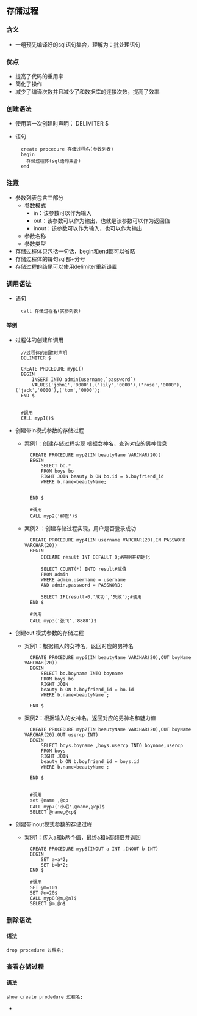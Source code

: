 ## 存储过程 ##


### 含义 ###

- 一组预先编译好的sql语句集合，理解为：批处理语句


### 优点 ###

- 提高了代码的重用率
- 简化了操作
-  减少了编译次数并且减少了和数据库的连接次数，提高了效率


### 创建语法 ###


- 使用第一次创建时声明： DELIMITER $
- 语句

        create procedure 存储过程名(参数列表)
        begin
          存储过程体(sql语句集合)
        end

### 注意 ###
- 参数列表包含三部分
    - 参数模式  
        - in：该参数可以作为输入
        - out：该参数可以作为输出，也就是该参数可以作为返回值
        - inout：该参数可以作为输入，也可以作为输出
    - 参数名称 
    - 参数类型
- 存储过程体只包括一句话，begin和end都可以省略
- 存储过程体的每句sql都+分号
- 存储过程的结尾可以使用delimiter重新设置

### 调用语法 ###

- 语句

        call 存储过程名(实参列表)

#### 举例 ####

- 过程体的创建和调用
       
        //过程体的创建时声明
        DELIMITER $

        CREATE PROCEDURE myp1()
        BEGIN
        	INSERT INTO admin(username,`password`) 
        	VALUES('john1','0000'),('lily','0000'),('rose','0000'),('jack','0000'),('tom','0000');
        END $
        
        
        #调用
        CALL myp1()$

- 创建带in模式参数的存储过程

    - 案例1：创建存储过程实现 根据女神名，查询对应的男神信息

            CREATE PROCEDURE myp2(IN beautyName VARCHAR(20))
            BEGIN
            	SELECT bo.*
            	FROM boys bo
            	RIGHT JOIN beauty b ON bo.id = b.boyfriend_id
            	WHERE b.name=beautyName;
            	
            
            END $
            
            #调用
            CALL myp2('柳岩')$

    - 案例2 ：创建存储过程实现，用户是否登录成功

            CREATE PROCEDURE myp4(IN username VARCHAR(20),IN PASSWORD VARCHAR(20))
            BEGIN
            	DECLARE result INT DEFAULT 0;#声明并初始化
            	
            	SELECT COUNT(*) INTO result#赋值
            	FROM admin
            	WHERE admin.username = username
            	AND admin.password = PASSWORD;
            	
            	SELECT IF(result>0,'成功','失败');#使用
            END $
            
            #调用
            CALL myp3('张飞','8888')$


- 创建out 模式参数的存储过程
    - 案例1：根据输入的女神名，返回对应的男神名

            CREATE PROCEDURE myp6(IN beautyName VARCHAR(20),OUT boyName VARCHAR(20))
            BEGIN
            	SELECT bo.boyname INTO boyname
            	FROM boys bo
            	RIGHT JOIN
            	beauty b ON b.boyfriend_id = bo.id
            	WHERE b.name=beautyName ;
            	
            END $


    - 案例2：根据输入的女神名，返回对应的男神名和魅力值

            CREATE PROCEDURE myp7(IN beautyName VARCHAR(20),OUT boyName VARCHAR(20),OUT usercp INT) 
            BEGIN
            	SELECT boys.boyname ,boys.usercp INTO boyname,usercp
            	FROM boys 
            	RIGHT JOIN
            	beauty b ON b.boyfriend_id = boys.id
            	WHERE b.name=beautyName ;
            	
            END $
            
            
            #调用
            set @name ,@cp
            CALL myp7('小昭',@name,@cp)$
            SELECT @name,@cp$



- 创建带inout模式参数的存储过程
    - 案例1：传入a和b两个值，最终a和b都翻倍并返回

            CREATE PROCEDURE myp8(INOUT a INT ,INOUT b INT)
            BEGIN
            	SET a=a*2;
            	SET b=b*2;
            END $
            
            #调用
            SET @m=10$
            SET @n=20$
            CALL myp8(@m,@n)$
            SELECT @m,@n$
            
### 删除语法 ###

#### 语法 ####

    drop procedure 过程名;

### 查看存储过程 ###

#### 语法 ####

    show create prodedure 过程名;





- 